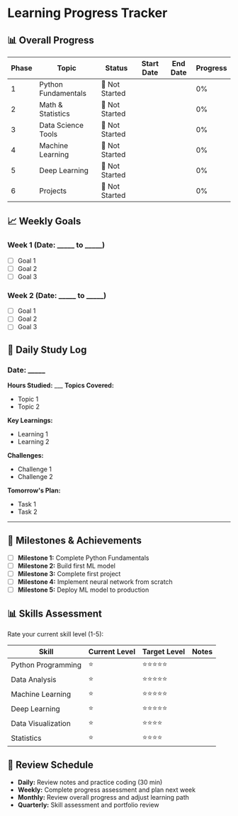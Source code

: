 # Learning Progress Tracker

## 📊 Overall Progress

| Phase | Topic | Status | Start Date | End Date | Progress |
|-------|-------|---------|------------|----------|----------|
| 1 | Python Fundamentals | 🔄 Not Started | | | 0% |
| 2 | Math & Statistics | 🔄 Not Started | | | 0% |
| 3 | Data Science Tools | 🔄 Not Started | | | 0% |
| 4 | Machine Learning | 🔄 Not Started | | | 0% |
| 5 | Deep Learning | 🔄 Not Started | | | 0% |
| 6 | Projects | 🔄 Not Started | | | 0% |

## 📈 Weekly Goals

### Week 1 (Date: _____ to _____)
- [ ] Goal 1
- [ ] Goal 2
- [ ] Goal 3

### Week 2 (Date: _____ to _____)
- [ ] Goal 1
- [ ] Goal 2
- [ ] Goal 3

## 📝 Daily Study Log

### Date: _____
**Hours Studied:** ___
**Topics Covered:**
- Topic 1
- Topic 2

**Key Learnings:**
- Learning 1
- Learning 2

**Challenges:**
- Challenge 1
- Challenge 2

**Tomorrow's Plan:**
- Task 1
- Task 2

---

## 🎯 Milestones & Achievements

- [ ] **Milestone 1:** Complete Python Fundamentals
- [ ] **Milestone 2:** Build first ML model
- [ ] **Milestone 3:** Complete first project
- [ ] **Milestone 4:** Implement neural network from scratch
- [ ] **Milestone 5:** Deploy ML model to production

## 📊 Skills Assessment

Rate your current skill level (1-5):

| Skill | Current Level | Target Level | Notes |
|-------|---------------|--------------|-------|
| Python Programming | ⭐ | ⭐⭐⭐⭐⭐ | |
| Data Analysis | ⭐ | ⭐⭐⭐⭐⭐ | |
| Machine Learning | ⭐ | ⭐⭐⭐⭐⭐ | |
| Deep Learning | ⭐ | ⭐⭐⭐⭐⭐ | |
| Data Visualization | ⭐ | ⭐⭐⭐⭐ | |
| Statistics | ⭐ | ⭐⭐⭐⭐ | |

## 🔄 Review Schedule

- **Daily:** Review notes and practice coding (30 min)
- **Weekly:** Complete progress assessment and plan next week
- **Monthly:** Review overall progress and adjust learning path
- **Quarterly:** Skill assessment and portfolio review
